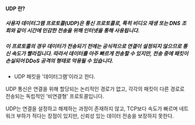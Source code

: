 **UDP 란?**
##### 사용자 데이터그램 프로토콜(UDP)은 통신 프로토콜로, 특히 비디오 재생 또는 DNS 조회와 같이 시간에 민감한 전송을 위해 인터넷을 통해 사용됩니다. 
##### 이 프로토콜의 경우 데이터가 전송되기 전에는 공식적으로 연결이 설정되지 않으므로 통신 속도가 빨라집니다. 따라서 데이터를 아주 빠르게 전송할 수 있지만, 전송 중에 패킷이 손실되어 DDoS 공격의 형태로 악용될 수 있습니다.
- UDP 패킷을 '데이터그램'이라고 한다. <br>

UDP 통신은 연결을 위해 할당되는 논리적인 경로가 없고, 각각의 패킷이 다른 경로로 전송되는 독립적인 '비연결형' 프로토콜입니다. <br>

UDP는 연결을 설정하고 해제하는 과정이 존재하지 않고, TCP보다 속도가 빠르며 네트워크 부하가 적다는 장점이 있지만, 신뢰성 있는 데이터 전송을 보장하지 못한다.
